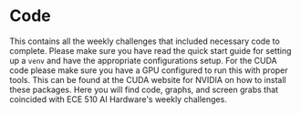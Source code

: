 # Code

This contains all the weekly challenges that included necessary code to complete. Please make sure you have
read the quick start guide for setting up a `venv` and have the appropriate configurations setup. For the 
CUDA code please make sure you have a GPU configured to run this with proper tools. This can be found at the
CUDA website for NVIDIA on how to install these packages. Here you will find code, graphs, and screen grabs
that coincided with ECE 510 AI Hardware's weekly challenges.
